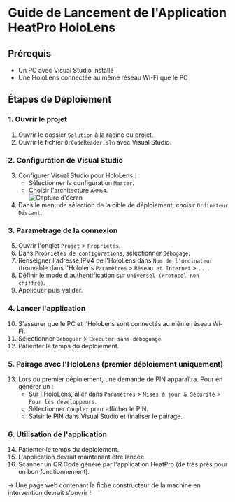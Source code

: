 # Guide de Lancement de l'Application HeatPro HoloLens

## Prérequis
- Un PC avec Visual Studio installé
- Une HoloLens connectée au même réseau Wi-Fi que le PC

## Étapes de Déploiement

### 1. Ouvrir le projet
1. Ouvrir le dossier `Solution` à la racine du projet.
2. Ouvrir le fichier `QrCodeReader.sln` avec Visual Studio.

### 2. Configuration de Visual Studio
3. Configurer Visual Studio pour HoloLens :
   - Sélectionner la configuration `Master`.
   - Choisir l'architecture `ARM64`.  
   ![Capture d'écran](image.jpg)
4. Dans le menu de sélection de la cible de déploiement, choisir `Ordinateur Distant`.

### 3. Paramétrage de la connexion
5. Ouvrir l'onglet `Projet` > `Propriétés`.
6. Dans `Propriétés de configurations`, sélectionner `Débogage`.
7. Renseigner l'adresse IPV4 de l'HoloLens dans `Nom de l'ordinateur` (trouvable dans l'Hololens `Paramètres` > `Réseau et Internet` > `...`.
8. Définir le mode d'authentification sur `Universel (Protocol non chiffré)`.
9. Appliquer puis valider.

### 4. Lancer l'application
10. S'assurer que le PC et l'HoloLens sont connectés au même réseau Wi-Fi.
11. Sélectionner `Déboguer` > `Executer sans déboguage`.
12. Patienter le temps du déploiement.

### 5. Pairage avec l'HoloLens (premier déploiement uniquement)
13. Lors du premier déploiement, une demande de PIN apparaîtra. Pour en générer un :
    - Sur l'HoloLens, aller dans `Paramètres` > `Mises à jour & Sécurité` > `Pour les développeurs`.
    - Sélectionner `Coupler` pour afficher le PIN.
    - Saisir le PIN dans Visual Studio et finaliser le pairage.

### 6. Utilisation de l'application
14. Patienter le temps du déploiement.
15. L'application devrait maintenant être lancée.
16. Scanner un QR Code généré par l'application HeatPro (de très près pour un bon fonctionnement).

-> Une page web contenant la fiche constructeur de la machine en intervention devrait s'ouvrir !

